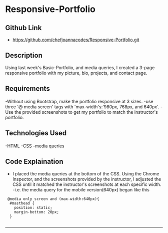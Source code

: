 # Responsive-Portfolio

## Github Link 
- https://github.com/chefjoannacodes/Responsive-Portfolio.git

## Description 
Using last week's Basic-Portfolio, and media queries, I created a 3-page responsive portfolio with my picture, bio, projects, and contact page. 

## Requirements
#### 
-Without using Bootstrap, make the portfolio responsive at 3 sizes.
-use three '@ media screen' tags with 'max-width's:'980px, 768px, and 640px'.
-Use the provided screenshots to get my portfolio to match the instructor's portfolio.


## Technologies Used
#### 
-HTML
-CSS
-media queries

## Code Explaination
- I placed the media queries at the bottom of the CSS. Using the Chrome Inspector, and the screenshots provided by the instructor, I adjusted the CSS until it matched the instructor's screenshots at each specific width. 
-i.e. the media query for the mobile version(640px) began like this 
```
 @media only screen and (max-width:640px){
  #masthead {
    position: static;
    margin-bottom: 20px;
  }


```

-------------
